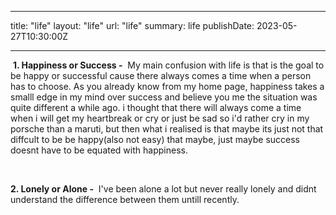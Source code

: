  ---
title: "life"
layout: "life"
url: "life"
summary: life
publishDate: 2023-05-27T10:30:00Z


---
  &#8203;
  **1. Happiness or Success -**
  &#8203;
  My main confusion with life is that is the goal to be happy or successful cause there always comes a time when a person has to choose.  As you already know from my home page, happiness takes a smalll edge in my mind over success and believe you me the situation was quite different a while ago. i thought that there will always come a time when i will get my heartbreak or cry or just be sad so i'd rather cry in my porsche than a maruti, but then what i realised is that maybe its just not that diffcult to be be happy(also not easy) that maybe, just maybe success doesnt have to be equated with happiness. 

  &#8203;

**2. Lonely or Alone -**
  &#8203;
  I've been alone a lot but never really lonely and didnt understand the difference between them untill recently. 


